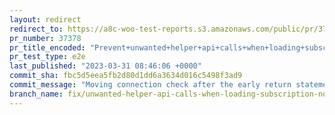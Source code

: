 ```yaml
---
layout: redirect
redirect_to: https://a8c-woo-test-reports.s3.amazonaws.com/public/pr/37378/e2e/index.html
pr_number: 37378
pr_title_encoded: "Prevent+unwanted+helper+api+calls+when+loading+subscription+notes"
pr_test_type: e2e
last_published: "2023-03-31 08:46:06 +0000"
commit_sha: fbc5d5eea5fb2d80d1dd6a3634d016c5498f3ad9
commit_message: "Moving connection check after the early return statements."
branch_name: fix/unwanted-helper-api-calls-when-loading-subscription-notes
---
```

